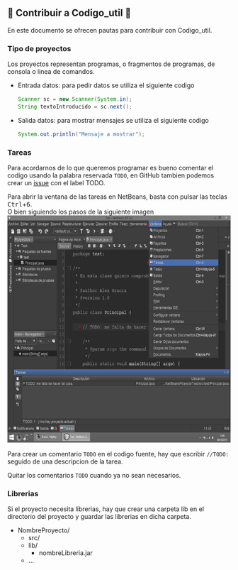 ## :tada: Contribuir a Codigo_util :confetti_ball:
En este documento se ofrecen pautas para contribuir con Codigo_util.

### Tipo de proyectos
Los proyectos representan programas, o fragmentos de programas, de consola o linea de comandos.
* Entrada datos: para pedir datos se utiliza el siguiente codigo
  ```java
  Scanner sc = new Scanner(System.in);
  String textoIntroducido = sc.next();
  ```
* Salida datos: para mostrar mensajes se utiliza el siguiente codigo
  ```java
  System.out.println("Mensaje a mostrar");
  ```

### Tareas
Para acordarnos de lo que queremos programar es bueno comentar el codigo usando la palabra reservada ```TODO```, en GitHub
tambien podemos crear un [issue](../../../issues) con el label TODO.

Para abrir la ventana de las tareas en NetBeans, basta con pulsar las teclas <kbd>Ctrl</kbd>+<kbd>6</kbd>.
<br>O bien siguiendo los pasos de la siguiente imagen
<img src="img/TareasNetBeans.png" width="640px" height="512px"/>

Para crear un comentario ```TODO``` en el codigo fuente, hay que escribir ```//TODO: ``` seguido de una descripcion de la tarea.

Quitar los comentarios ```TODO``` cuando ya no sean necesarios.

### Librerias
Si el proyecto necesita librerias, hay que crear una carpeta lib en el directorio del proyecto y guardar las librerias en dicha carpeta.
* NombreProyecto/
  * src/
  * lib/
    * nombreLibreria.jar
  * ...
